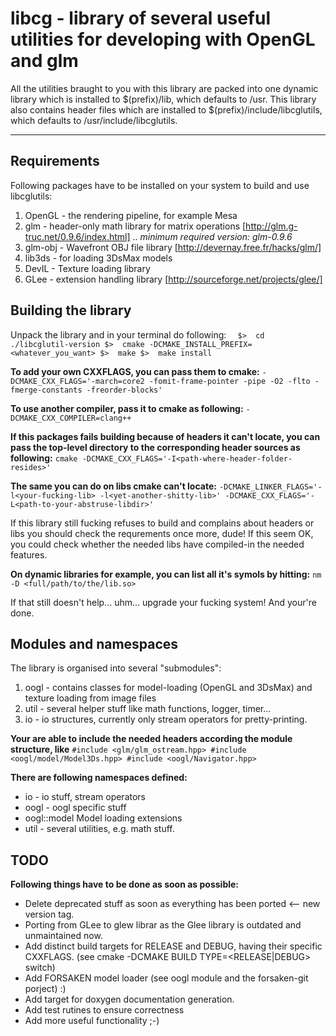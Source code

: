 # libcg - library of several useful utilities for developing with OpenGL and glm
All the utilities braught to you with this library are packed into one
dynamic library which is installed to $(prefix)/lib, which defaults to /usr.
This library also contains header files which are installed to $(prefix)/include/libcglutils,
which defaults to /usr/include/libcglutils.

---

## Requirements
Following packages have to be installed on your system to build and use libcglutils:

1. OpenGL - the rendering pipeline, for example Mesa
2. glm - header-only math library for matrix operations [http://glm.g-truc.net/0.9.6/index.html]
.. *minimum required version: glm-0.9.6*
3. glm-obj - Wavefront OBJ file library [http://devernay.free.fr/hacks/glm/]
4. lib3ds - for loading 3DsMax models
5. DevIL - Texture loading library
6. GLee - extension handling library [http://sourceforge.net/projects/glee/]


## Building the library
Unpack the library and in your terminal do following:
`	$>  cd ./libcglutil-version
	$>  cmake -DCMAKE_INSTALL_PREFIX=<whatever_you_want>
	$>  make
	$>  make install
`

__To add your own CXXFLAGS, you can pass them to cmake:__
`
	-DCMAKE_CXX_FLAGS='-march=core2 -fomit-frame-pointer -pipe -O2 -flto -fmerge-constants -freorder-blocks'
`

__To use another compiler, pass it to cmake as following:__
`
	-DCMAKE_CXX_COMPILER=clang++
`

__If this packages fails building because of headers it can't locate, you can pass
the top-level directory to the corresponding header sources as following:__
`
	cmake -DCMAKE_CXX_FLAGS='-I<path-where-header-folder-resides>'
`

__The same you can do on libs cmake can't locate:__
`
	-DCMAKE_LINKER_FLAGS='-l<your-fucking-lib> -l<yet-another-shitty-lib>'
	-DCMAKE_CXX_FLAGS='-L<path-to-your-abstruse-libdir>'
`

If this library still fucking refuses to build and complains about headers or libs
you should check the requrements once more, dude!
If this seem OK, you could check whether the needed libs have compiled-in the needed features.

__On dynamic libraries for example, you can list all it's symols by hitting:__
`
	nm -D <full/path/to/the/lib.so>
`

If that still doesn't help... uhm... upgrade your fucking system!
And your're done.


## Modules and namespaces
The library is organised into several "submodules":
1. oogl - contains classes for model-loading (OpenGL and 3DsMax) and texture loading from image files
2. util - several helper stuff like math functions, logger, timer...
3. io - io structures, currently only stream operators for pretty-printing.

__Your are able to include the needed headers according the module structure, like__
`
	#include <glm/glm_ostream.hpp>
	#include <oogl/model/Model3Ds.hpp>
	#include <oogl/Navigator.hpp>
`

__There are following namespaces defined:__
+ io - io stuff, stream operators
+ oogl - oogl specific stuff
+ oogl::model Model loading extensions
+ util - several utilities, e.g. math stuff.


## TODO
__Following things have to be done as soon as possible:__
+ Delete deprecated stuff as soon as everything has been ported <-- new version tag.
+ Porting from GLee to glew librar as the Glee library is outdated and unmaintained now.
+ Add distinct build targets for RELEASE and DEBUG, having their specific CXXFLAGS.
  (see cmake -DCMAKE BUILD TYPE=<RELEASE|DEBUG> switch)
+ Add FORSAKEN model loader (see oogl module and the forsaken-git porject) :)
+ Add target for doxygen documentation generation.
+ Add test rutines to ensure correctness
+ Add more useful functionality ;-)

